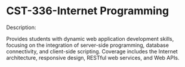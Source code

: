 # CST-336-Internet Programming

Description:

Provides students with dynamic web application development skills, focusing on the integration of server-side programming, database connectivity, and client-side scripting. Coverage includes the Internet architecture, responsive design, RESTful web services, and Web APIs. 

